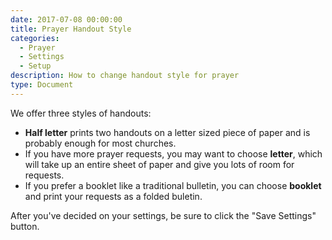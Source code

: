 ```yaml
---
date: 2017-07-08 00:00:00
title: Prayer Handout Style
categories:
  - Prayer
  - Settings
  - Setup
description: How to change handout style for prayer
type: Document
---
```



We offer three styles of handouts:

* **Half letter** prints two handouts on a letter sized piece of paper and is probably enough for most churches.
* If you have more prayer requests, you may want to choose **letter**, which will take up an entire sheet of paper and give you lots of room for requests.
* If you prefer a booklet like a traditional bulletin, you can choose **booklet** and print your requests as a folded buletin.

After you've decided on your settings, be sure to click the "Save Settings" button.